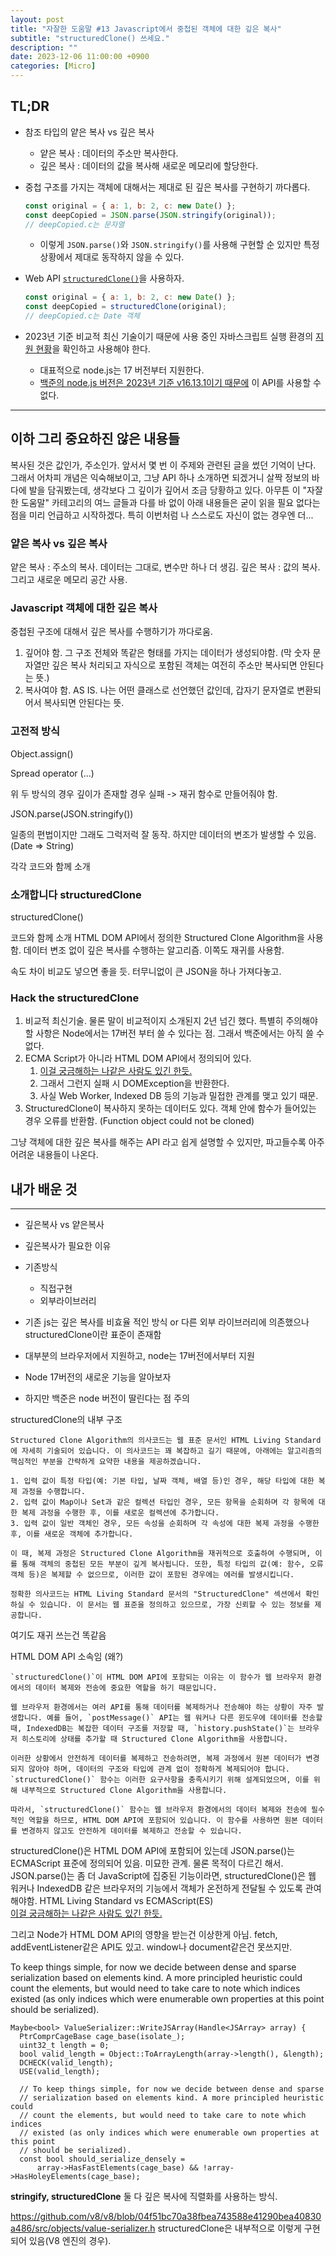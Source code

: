 ```yaml
---
layout: post
title: "자잘한 도움말 #13 Javascript에서 중첩된 객체에 대한 깊은 복사"
subtitle: "structuredClone() 쓰세요."
description: ""
date: 2023-12-06 11:00:00 +0900
categories: [Micro]
---
```


## TL;DR

- 참조 타입의 얕은 복사 vs 깊은 복사
  - 얕은 복사 : 데이터의 주소만 복사한다.
  - 깊은 복사 : 데이터의 값을 복사해 새로운 메모리에 할당한다.
- 중첩 구조를 가지는 객체에 대해서는 제대로 된 깊은 복사를 구현하기 까다롭다.
  ```javascript
  const original = { a: 1, b: 2, c: new Date() };
  const deepCopied = JSON.parse(JSON.stringify(original));
  // deepCopied.c는 문자열
  ```
  - 이렇게 `JSON.parse()`와 `JSON.stringify()`를 사용해 구현할 순 있지만 특정 상황에서 제대로 동작하지 않을 수 있다.

- Web API [`structuredClone()`](https://developer.mozilla.org/en-US/docs/Web/API/structuredClone)을 사용하자.  
  ```javascript
  const original = { a: 1, b: 2, c: new Date() };
  const deepCopied = structuredClone(original);
  // deepCopied.c는 Date 객체
  ```
- 2023년 기준 비교적 최신 기술이기 때문에 사용 중인 자바스크립트 실행 환경의 [지원 현황](https://developer.mozilla.org/en-US/docs/Web/API/structuredClone#browser_compatibility)을 확인하고 사용해야 한다.
  - 대표적으로 node.js는 17 버전부터 지원한다.
  - [백준의 node.js 버전은 2023년 기준 v16.13.1이기 때문에](https://help.acmicpc.net/language/info) 이 API를 사용할 수 없다.

---

## 이하 그리 중요하진 않은 내용들

복사된 것은 값인가, 주소인가. 앞서서 몇 번 이 주제와 관련된 글을 썼던 기억이 난다. 그래서 어차피 개념은 익숙해보이고, 그냥 API 하나 소개하면 되겠거니 살짝 정보의 바다에 발을 담궈봤는데, 생각보다 그 깊이가 깊어서 조금 당황하고 있다. 아무튼 이 "자잘한 도움말" 카테고리의 여느 글들과 다를 바 없이 아래 내용들은 굳이 읽을 필요 없다는 점을 미리 언급하고 시작하겠다. 특히 이번처럼 나 스스로도 자신이 없는 경우엔 더...

### 얕은 복사 vs 깊은 복사

얕은 복사 : 주소의 복사. 데이터는 그대로, 변수만 하나 더 생김.
깊은 복사 : 값의 복사. 그리고 새로운 메모리 공간 사용.

### Javascript 객체에 대한 깊은 복사

중첩된 구조에 대해서 깊은 복사를 수행하기가 까다로움.

1. 깊어야 함. 그 구조 전체와 똑같은 형태를 가지는 데이터가 생성되야함. (막 숫자 문자열만 깊은 복사 처리되고 자식으로 포함된 객체는 여전히 주소만 복사되면 안된다는 뜻.)
2. 복사여야 함. AS IS. 나는 어떤 클래스로 선언했던 값인데, 갑자기 문자열로 변환되어서 복사되면 안된다는 뜻.

### 고전적 방식

Object.assign()

Spread operator (...)

위 두 방식의 경우 깊이가 존재할 경우 실패 -> 재귀 함수로 만들어줘야 함.

JSON.parse(JSON.stringify())

일종의 편법이지만 그래도 그럭저럭 잘 동작. 하지만 데이터의 변조가 발생할 수 있음. (Date => String)

각각 코드와 함께 소개

### 소개합니다 structuredClone

structuredClone()

코드와 함께 소개
HTML DOM API에서 정의한 Structured Clone Algorithm을 사용함. 데이터 변조 없이 깊은 복사를 수행하는 알고리즘. 이쪽도 재귀를 사용함.

속도 차이 비교도 넣으면 좋을 듯. 터무니없이 큰 JSON을 하나 가져다놓고.

### Hack the structuredClone

1. 비교적 최신기술. 물론 말이 비교적이지 소개된지 2년 넘긴 했다. 특별히 주의해야 할 사항은 Node에서는 17버전 부터 쓸 수 있다는 점. 그래서 백준에서는 아직 쓸 수 없다.
2. ECMA Script가 아니라 HTML DOM API에서 정의되어 있다.
   1. [이걸 궁금해하는 나같은 사람도 있긴 한듯.](https://es.discourse.group/t/structuredclone-as-ecmascript-standard/1661)
   2. 그래서 그런지 실패 시 DOMException을 반환한다.
   3. 사실 Web Worker, Indexed DB 등의 기능과 밀접한 관계를 맺고 있기 때문.
3. StructuredClone이 복사하지 못하는 데이터도 있다. 객체 안에 함수가 들어있는 경우 오류를 반환함. (Function object could not be cloned)

그냥 객체에 대한 깊은 복사를 해주는 API 라고 쉽게 설명할 수 있지만, 파고들수록 아주 어려운 내용들이 나온다.

## 내가 배운 것

---

  - 깊은복사 vs 얕은복사
  - 깊은복사가 필요한 이유
  - 기존방식
    - 직접구현
    - 외부라이브러리

  - 기존 js는 깊은 복사를 비효율 적인 방식 or 다른 외부 라이브러리에 의존했으나
    structuredClone이란 표준이 존재함
  - 대부분의 브라우저에서 지원하고, node는 17버전에서부터 지원
  - Node 17버전의 새로운 기능을 알아보자
  - 하지만 백준은 node 버전이 딸린다는 점 주의


structuredClone의 내부 구조
```
Structured Clone Algorithm의 의사코드는 웹 표준 문서인 HTML Living Standard에 자세히 기술되어 있습니다. 이 의사코드는 꽤 복잡하고 길기 때문에, 아래에는 알고리즘의 핵심적인 부분을 간략하게 요약한 내용을 제공하겠습니다.

1. 입력 값이 특정 타입(예: 기본 타입, 날짜 객체, 배열 등)인 경우, 해당 타입에 대한 복제 과정을 수행합니다.
2. 입력 값이 Map이나 Set과 같은 컬렉션 타입인 경우, 모든 항목을 순회하며 각 항목에 대한 복제 과정을 수행한 후, 이를 새로운 컬렉션에 추가합니다.
3. 입력 값이 일반 객체인 경우, 모든 속성을 순회하며 각 속성에 대한 복제 과정을 수행한 후, 이를 새로운 객체에 추가합니다.

이 때, 복제 과정은 Structured Clone Algorithm을 재귀적으로 호출하여 수행되며, 이를 통해 객체의 중첩된 모든 부분이 깊게 복사됩니다. 또한, 특정 타입의 값(예: 함수, 오류 객체 등)은 복제할 수 없으므로, 이러한 값이 포함된 경우에는 에러를 발생시킵니다.

정확한 의사코드는 HTML Living Standard 문서의 "StructuredClone" 섹션에서 확인하실 수 있습니다. 이 문서는 웹 표준을 정의하고 있으므로, 가장 신뢰할 수 있는 정보를 제공합니다.
```
여기도 재귀 쓰는건 똑같음

HTML DOM API 소속임 (왜?)
```
`structuredClone()`이 HTML DOM API에 포함되는 이유는 이 함수가 웹 브라우저 환경에서의 데이터 복제와 전송에 중요한 역할을 하기 때문입니다.

웹 브라우저 환경에서는 여러 API를 통해 데이터를 복제하거나 전송해야 하는 상황이 자주 발생합니다. 예를 들어, `postMessage()` API는 웹 워커나 다른 윈도우에 데이터를 전송할 때, IndexedDB는 복잡한 데이터 구조를 저장할 때, `history.pushState()`는 브라우저 히스토리에 상태를 추가할 때 Structured Clone Algorithm을 사용합니다.

이러한 상황에서 안전하게 데이터를 복제하고 전송하려면, 복제 과정에서 원본 데이터가 변경되지 않아야 하며, 데이터의 구조와 타입에 관계 없이 정확하게 복제되어야 합니다. `structuredClone()` 함수는 이러한 요구사항을 충족시키기 위해 설계되었으며, 이를 위해 내부적으로 Structured Clone Algorithm을 사용합니다.

따라서, `structuredClone()` 함수는 웹 브라우저 환경에서의 데이터 복제와 전송에 필수적인 역할을 하므로, HTML DOM API에 포함되어 있습니다. 이 함수를 사용하면 원본 데이터를 변경하지 않고도 안전하게 데이터를 복제하고 전송할 수 있습니다.
```

structuredClone()은 HTML DOM API에 포함되어 있는데 JSON.parse()는 ECMAScript 표준에 정의되어 있음. 미묘한 관계. 물론 목적이 다르긴 해서. JSON.parse()는 좀 더 JavaScript에 집중된 기능이라면, structuredClone()은 웹 워커나 IndexedDB 같은 브라우저의 기능에서 객체가 온전하게 전달될 수 있도록 관여해야함.
HTML Living Standard vs ECMAScript(ES)  
[이걸 궁금해하는 나같은 사람도 있긴 한듯.](https://es.discourse.group/t/structuredclone-as-ecmascript-standard/1661)

그리고 Node가 HTML DOM API의 영향을 받는건 이상한게 아님. fetch, addEventListener같은 API도 있고. window나 document같은건 못쓰지만.

 To keep things simple, for now we decide between dense and sparse serialization based on elements kind. A more principled heuristic could count the elements, but would need to take care to note which indices existed (as only indices which were enumerable own properties at this point should be serialized).

```
Maybe<bool> ValueSerializer::WriteJSArray(Handle<JSArray> array) {
  PtrComprCageBase cage_base(isolate_);
  uint32_t length = 0;
  bool valid_length = Object::ToArrayLength(array->length(), &length);
  DCHECK(valid_length);
  USE(valid_length);

  // To keep things simple, for now we decide between dense and sparse
  // serialization based on elements kind. A more principled heuristic could
  // count the elements, but would need to take care to note which indices
  // existed (as only indices which were enumerable own properties at this point
  // should be serialized).
  const bool should_serialize_densely =
      array->HasFastElements(cage_base) && !array->HasHoleyElements(cage_base);
```

**stringify, structuredClone** 둘 다 깊은 복사에 직렬화를 사용하는 방식.

https://github.com/v8/v8/blob/04f51bc70a38fbea743588e41290bea40830a486/src/objects/value-serializer.h
structuredClone은 내부적으로 이렇게 구현되어 있음(V8 엔진의 경우).